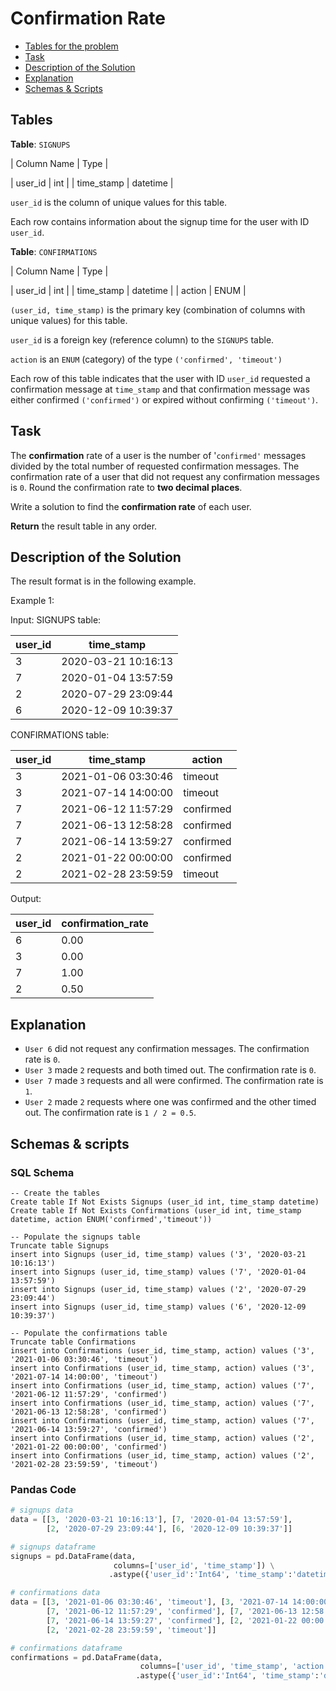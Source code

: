 # Confirmation Rate

- [Tables for the problem](#tables)
- [Task](#task)
- [Description of the Solution](#description-of-the-solution)
- [Explanation](#explanation)
- [Schemas & Scripts](#schemas--scripts)

## Tables

**Table**: `SIGNUPS`

| Column Name    | Type     |

| user_id        | int      |
| time_stamp     | datetime |

`user_id` is the column of unique values for this table.

Each row contains information about the signup time for the user with ID `user_id`.

**Table**: `CONFIRMATIONS`

| Column Name    | Type     |

| user_id        | int      |
| time_stamp     | datetime |
| action         | ENUM     |

`(user_id, time_stamp)` is the primary key (combination of columns with unique values) for this table.

`user_id` is a foreign key (reference column) to the `SIGNUPS` table.

`action` is an `ENUM` (category) of the type `('confirmed', 'timeout')`

Each row of this table indicates that the user with ID `user_id` requested a confirmation message at `time_stamp` and 
that confirmation message was either confirmed `('confirmed')` or expired without confirming `('timeout')`.

## Task

The **confirmation** rate of a user is the number of '`confirmed'` messages divided by the total number of requested 
confirmation messages. The confirmation rate of a user that did not request any confirmation messages is `0`. 
Round the confirmation rate to **two decimal places**.

Write a solution to find the **confirmation rate** of each user.

**Return** the result table in any order.

## Description of the Solution ##

The result format is in the following example.

Example 1:

Input: 
SIGNUPS table:

| user_id | time_stamp          |
|---------|---------------------|
| 3       | 2020-03-21 10:16:13 |
| 7       | 2020-01-04 13:57:59 |
| 2       | 2020-07-29 23:09:44 |
| 6       | 2020-12-09 10:39:37 |

CONFIRMATIONS table:

| user_id | time_stamp          | action    |
|---------|---------------------|-----------|
| 3       | 2021-01-06 03:30:46 | timeout   |
| 3       | 2021-07-14 14:00:00 | timeout   |
| 7       | 2021-06-12 11:57:29 | confirmed |
| 7       | 2021-06-13 12:58:28 | confirmed |
| 7       | 2021-06-14 13:59:27 | confirmed |
| 2       | 2021-01-22 00:00:00 | confirmed |
| 2       | 2021-02-28 23:59:59 | timeout   |

Output: 

| user_id | confirmation_rate |
|---------|-------------------|
| 6       | 0.00              |
| 3       | 0.00              |
| 7       | 1.00              |
| 2       | 0.50              |

## Explanation ##

- `User 6` did not request any confirmation messages. The confirmation rate is `0`.
- `User 3` made `2` requests and both timed out. The confirmation rate is `0`.
- `User 7` made `3` requests and all were confirmed. The confirmation rate is `1`.
- `User 2` made `2` requests where one was confirmed and the other timed out. The confirmation rate is `1 / 2 = 0.5`.

## Schemas & scripts

### SQL Schema

```genericsql
-- Create the tables
Create table If Not Exists Signups (user_id int, time_stamp datetime)
Create table If Not Exists Confirmations (user_id int, time_stamp datetime, action ENUM('confirmed','timeout'))

-- Populate the signups table    
Truncate table Signups
insert into Signups (user_id, time_stamp) values ('3', '2020-03-21 10:16:13')
insert into Signups (user_id, time_stamp) values ('7', '2020-01-04 13:57:59')
insert into Signups (user_id, time_stamp) values ('2', '2020-07-29 23:09:44')
insert into Signups (user_id, time_stamp) values ('6', '2020-12-09 10:39:37')

-- Populate the confirmations table    
Truncate table Confirmations
insert into Confirmations (user_id, time_stamp, action) values ('3', '2021-01-06 03:30:46', 'timeout')
insert into Confirmations (user_id, time_stamp, action) values ('3', '2021-07-14 14:00:00', 'timeout')
insert into Confirmations (user_id, time_stamp, action) values ('7', '2021-06-12 11:57:29', 'confirmed')
insert into Confirmations (user_id, time_stamp, action) values ('7', '2021-06-13 12:58:28', 'confirmed')
insert into Confirmations (user_id, time_stamp, action) values ('7', '2021-06-14 13:59:27', 'confirmed')
insert into Confirmations (user_id, time_stamp, action) values ('2', '2021-01-22 00:00:00', 'confirmed')
insert into Confirmations (user_id, time_stamp, action) values ('2', '2021-02-28 23:59:59', 'timeout')
```

### Pandas Code

```python
# signups data
data = [[3, '2020-03-21 10:16:13'], [7, '2020-01-04 13:57:59'], 
        [2, '2020-07-29 23:09:44'], [6, '2020-12-09 10:39:37']]

# signups dataframe
signups = pd.DataFrame(data, 
                       columns=['user_id', 'time_stamp']) \
                      .astype({'user_id':'Int64', 'time_stamp':'datetime64[ns]'})

# confirmations data
data = [[3, '2021-01-06 03:30:46', 'timeout'], [3, '2021-07-14 14:00:00', 'timeout'], 
        [7, '2021-06-12 11:57:29', 'confirmed'], [7, '2021-06-13 12:58:28', 'confirmed'], 
        [7, '2021-06-14 13:59:27', 'confirmed'], [2, '2021-01-22 00:00:00', 'confirmed'], 
        [2, '2021-02-28 23:59:59', 'timeout']]

# confirmations dataframe
confirmations = pd.DataFrame(data, 
                             columns=['user_id', 'time_stamp', 'action']) \
                            .astype({'user_id':'Int64', 'time_stamp':'datetime64[ns]', 'action':'object'})
```